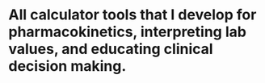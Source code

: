 # All calculator tools that I develop for pharmacokinetics, interpreting lab values, and educating clinical decision making.
